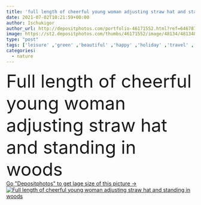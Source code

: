 ```yaml
---
title: 'full length of cheerful young woman adjusting straw hat and standing in woods'
date: 2021-07-02T10:21:59+00:00
author: Ischukigor
author_url: http://depositphotos.com/portfolio-46171552.html?ref=64678756
image: https://st2.depositphotos.com/thumbs/46171552/image/48134/481348714/api_thumb_450.jpg?forcejpeg=true
type: "post"
tags: ['leisure' ,'green' ,'beautiful' ,'happy' ,'holiday' ,'travel' ,'smiling' ,'summer' ,'outdoors' ,'cheerful' ,'nature' ,'caucasian' ,'sunshine' ,'natural' ,'brunette' ,'trees' ,'emotion' ,'woman' ,'forest' ,'lifestyle' ,'stand' ,'joyful' ,'tourism' ,'vacation' ,'dress' ,'woods' ,'attractive' ,'outside' ,'positive' ,'pleased' ,'daylight' ,'shadows' ,'adjust' ,'copy space' ,'one person' ,'young adult' ,'Full Length' ,'Straw Hat' ,'sun hat' ]
categories: 
  - nature
---
```

<div aling="center">
            <font size="60"> Full length of cheerful young woman adjusting straw hat and standing in woods</font>   
</div>
<div>
    <a href='https://depositphotos.com/481348714/stock-photo-full-length-cheerful-young-woman.html?ref=64678756' target=_blank > Go "Depositphotos" to get lage size of this picture ->
        <img href='https://depositphotos.com/481348714/stock-photo-full-length-cheerful-young-woman.html?ref=64678756' src='https://st2.depositphotos.com/46171552/48134/i/950/depositphotos_481348714-stock-photo-full-length-cheerful-young-woman.jpg?forcejpeg=true' alt='Full length of cheerful young woman adjusting straw hat and standing in woods' >
    </a>
</div>
